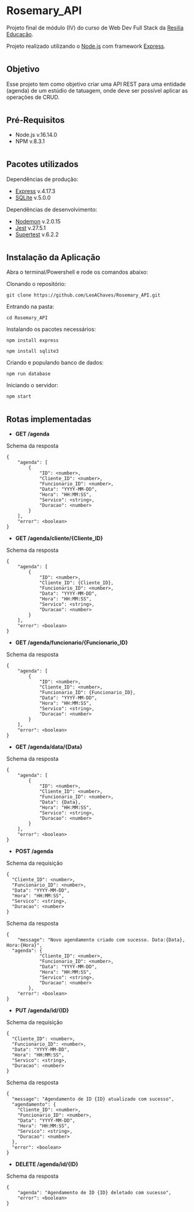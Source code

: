 # Rosemary_API

Projeto final de módulo (IV) do curso de Web Dev Full Stack da [Resilia Educação](https://www.resilia.com.br/).

Projeto realizado utilizando o [Node.js](https://nodejs.org/en/) com framework [Express](https://expressjs.com/).

#

## Objetivo

Esse projeto tem como objetivo criar uma API REST para uma entidade (agenda) de um estúdio de tatuagem, onde deve ser possível aplicar as operações de CRUD.

#

## Pré-Requisitos

- Node.js v.16.14.0
- NPM v.8.3.1

#

## Pacotes utilizados

Dependências de produção:

- [Express](https://www.npmjs.com/package/express) v.4.17.3
- [SQLite](https://www.npmjs.com/package/sqlite3) v.5.0.0

Dependências de desenvolvimento:

- [Nodemon](https://www.npmjs.com/package/nodemon) v.2.0.15
- [Jest](https://jestjs.io/docs/getting-started) v.27.5.1
- [Supertest](https://www.npmjs.com/package/supertest) v.6.2.2

#

## Instalação da Aplicação

Abra o terminal/Powershell e rode os comandos abaixo:

Clonando o repositório:

```
git clone https://github.com/LeoAChaves/Rosemary_API.git
```

Entrando na pasta:

```
cd Rosemary_API
```

Instalando os pacotes necessários:

```
npm install express
```

```
npm install sqlite3
```

Criando e populando banco de dados:

```
npm run database
```

Iniciando o servidor:

```
npm start
```

#

## Rotas implementadas

- **GET /agenda**

Schema da resposta

```
{
	"agenda": [
        {
			"ID": <number>,
			"Cliente_ID": <number>,
			"Funcionario_ID": <number>,
			"Data": "YYYY-MM-DD",
			"Hora": "HH:MM:SS",
			"Servico": <string>,
			"Duracao": <number>
		}
	],
	"error": <boolean>
}
```

- **GET /agenda/cliente/{Cliente_ID}**

Schema da resposta

```
{
	"agenda": [
		{
			"ID": <number>,
			"Cliente_ID": {Cliente_ID},
			"Funcionario_ID": <number>,
			"Data": "YYYY-MM-DD",
			"Hora": "HH:MM:SS",
			"Servico": <string>,
			"Duracao": <number>
		}
	],
	"error": <boolean>
}
```

- **GET /agenda/funcionario/{Funcionario_ID}**

Schema da resposta

```
{
	"agenda": [
		{
			"ID": <number>,
			"Cliente_ID": <number>,
			"Funcionario_ID": {Funcionario_ID},
			"Data": "YYYY-MM-DD",
			"Hora": "HH:MM:SS",
			"Servico": <string>,
			"Duracao": <number>
		}
	],
	"error": <boolean>
}
```

- **GET /agenda/data/{Data}**

Schema da resposta

```
{
	"agenda": [
		{
			"ID": <number>,
			"Cliente_ID": <number>,
			"Funcionario_ID": <number>,
			"Data": {Data},
			"Hora": "HH:MM:SS",
			"Servico": <string>,
			"Duracao": <number>
		}
	],
	"error": <boolean>
}
```

- **POST /agenda**

Schema da requisição

```
{
  "Cliente_ID": <number>,
  "Funcionario_ID": <number>,
  "Data": "YYYY-MM-DD",
  "Hora": "HH:MM:SS",
  "Servico": <string>,
  "Duracao": <number>
}
```

Schema da resposta

```
{
	"message": "Novo agendamento criado com sucesso. Data:{Data}, Hora:{Hora}",
  "agenda": {
			"Cliente_ID": <number>,
			"Funcionario_ID": <number>,
			"Data": "YYYY-MM-DD",
			"Hora": "HH:MM:SS",
			"Servico": <string>,
			"Duracao": <number>
		},
	"error": <boolean>
}
```

- **PUT /agenda/id/{ID}**

Schema da requisição

```
{
  "Cliente_ID": <number>,
  "Funcionario_ID": <number>,
  "Data": "YYYY-MM-DD",
  "Hora": "HH:MM:SS",
  "Servico": <string>,
  "Duracao": <number>
}
```

Schema da resposta

```
{
  "message": "Agendamento de ID {ID} atualizado com sucesso",
  "agendamento": {
    "Cliente_ID": <number>,
    "Funcionario_ID": <number>,
    "Data": "YYYY-MM-DD",
    "Hora": "HH:MM:SS",
    "Servico": <string>,
    "Duracao": <number>
  },
  "error": <boolean>
}
```

- **DELETE /agenda/id/{ID}**

Schema da resposta

```
{
    "agenda": "Agendamento de ID {ID} deletado com sucesso",
    "error": <boolean>
}
```

